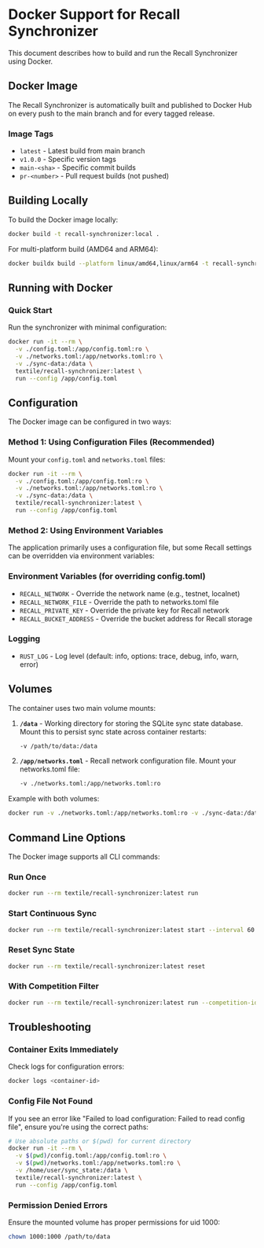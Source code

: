 # Docker Support for Recall Synchronizer

This document describes how to build and run the Recall Synchronizer using Docker.

## Docker Image

The Recall Synchronizer is automatically built and published to Docker Hub on every push to the main branch and for every tagged release.

### Image Tags

- `latest` - Latest build from main branch
- `v1.0.0` - Specific version tags
- `main-<sha>` - Specific commit builds
- `pr-<number>` - Pull request builds (not pushed)

## Building Locally

To build the Docker image locally:

```bash
docker build -t recall-synchronizer:local .
```

For multi-platform build (AMD64 and ARM64):

```bash
docker buildx build --platform linux/amd64,linux/arm64 -t recall-synchronizer:local .
```

## Running with Docker

### Quick Start

Run the synchronizer with minimal configuration:

```bash
docker run -it --rm \
  -v ./config.toml:/app/config.toml:ro \
  -v ./networks.toml:/app/networks.toml:ro \
  -v ./sync-data:/data \
  textile/recall-synchronizer:latest \
  run --config /app/config.toml
```


## Configuration

The Docker image can be configured in two ways:

### Method 1: Using Configuration Files (Recommended)

Mount your `config.toml` and `networks.toml` files:

```bash
docker run -it --rm \
  -v ./config.toml:/app/config.toml:ro \
  -v ./networks.toml:/app/networks.toml:ro \
  -v ./sync-data:/data \
  textile/recall-synchronizer:latest \
  run --config /app/config.toml
```

### Method 2: Using Environment Variables

The application primarily uses a configuration file, but some Recall settings can be overridden via environment variables:

### Environment Variables (for overriding config.toml)

- `RECALL_NETWORK` - Override the network name (e.g., testnet, localnet)
- `RECALL_NETWORK_FILE` - Override the path to networks.toml file
- `RECALL_PRIVATE_KEY` - Override the private key for Recall network
- `RECALL_BUCKET_ADDRESS` - Override the bucket address for Recall storage

### Logging

- `RUST_LOG` - Log level (default: info, options: trace, debug, info, warn, error)

## Volumes

The container uses two main volume mounts:

1. **`/data`** - Working directory for storing the SQLite sync state database. Mount this to persist sync state across container restarts:
   ```bash
   -v /path/to/data:/data
   ```

2. **`/app/networks.toml`** - Recall network configuration file. Mount your networks.toml file:
   ```bash
   -v ./networks.toml:/app/networks.toml:ro
   ```

Example with both volumes:
```bash
docker run -v ./networks.toml:/app/networks.toml:ro -v ./sync-data:/data ...
```

## Command Line Options

The Docker image supports all CLI commands:

### Run Once

```bash
docker run --rm textile/recall-synchronizer:latest run
```

### Start Continuous Sync

```bash
docker run --rm textile/recall-synchronizer:latest start --interval 60
```

### Reset Sync State

```bash
docker run --rm textile/recall-synchronizer:latest reset
```

### With Competition Filter

```bash
docker run --rm textile/recall-synchronizer:latest run --competition-id <uuid>
```

## Troubleshooting

### Container Exits Immediately

Check logs for configuration errors:

```bash
docker logs <container-id>
```

### Config File Not Found

If you see an error like "Failed to load configuration: Failed to read config file", ensure you're using the correct paths:

```bash
# Use absolute paths or $(pwd) for current directory
docker run -it --rm \
  -v $(pwd)/config.toml:/app/config.toml:ro \
  -v $(pwd)/networks.toml:/app/networks.toml:ro \
  -v /home/user/sync_state:/data \
  textile/recall-synchronizer:latest \
  run --config /app/config.toml
```

### Permission Denied Errors

Ensure the mounted volume has proper permissions for uid 1000:

```bash
chown 1000:1000 /path/to/data
```
